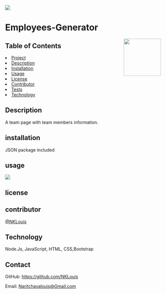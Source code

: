 
<img src= "https://img.shields.io/badge/License--green">
<h1> Employees-Generator</h1>
<img align ="right" width="120" height="120" src="https://avatars3.githubusercontent.com/u/58704859?v=4">

    
<h2> Table of Contents </h2>
<li><a href="#title">Project</a></li>
<li><a href="#description">Description</a></li>  
<li><a href="#installation">Installation</a></li> 
<li><a href="#usage">Usage</a></li> 
<li><a href="#license">License</a></li> 
<li><a href="#contributor">Contributor</a></li>   
<li><a href="#test">Tests</a></li> 
<li><a href="#technology">Technology</a></li>   
   
<h2 id="description"> Description </h2>
<p>A team page with team members information.</p>

<h2 id="description"> installation </h2>
<p>JSON package included</p>

<h2 id="description"> usage </h2>


![](http://g.recordit.co/JUiGShyUzu.gif)


<h2 id="description"> license </h2>
<p></p>

<h2 id="description"> contributor </h2>
<a href="https://github.com/NKLouis " target="_blank">@NKLouis</a> 

<h2 id="description"> Technology </h2>
<p> Node.Js, JavaScript, HTML, CSS,Bootstrap</p>

<h2> Contact </h2>

GitHub: <a href="https://github.com/NKLouis">https://github.com/NKLouis</a></li>

Email: <a href= "Naritchayalouis@Gmail.com">Naritchayalouis@Gmail.com</a> 

